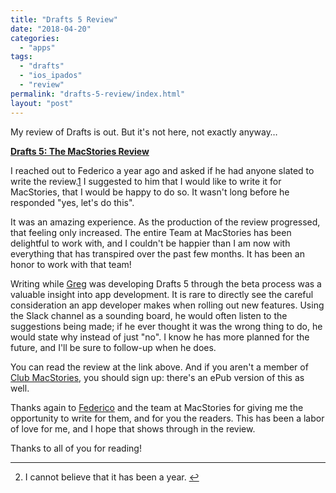 ```yaml
---
title: "Drafts 5 Review"
date: "2018-04-20"
categories: 
  - "apps"
tags: 
  - "drafts"
  - "ios_ipados"
  - "review"
permalink: "drafts-5-review/index.html"
layout: "post"
---
```


My review of Drafts is out. But it's not here, not exactly anyway…

[**Drafts 5: The MacStories Review**](https://www.macstories.net/reviews/drafts-5-the-macstories-review/)

I reached out to Federico a year ago and asked if he had anyone slated to write the review.[1](#fn-1312-year) I suggested to him that I would like to write it for MacStories, that I would be happy to do so. It wasn't long before he responded "yes, let's do this".

It was an amazing experience. As the production of the review progressed, that feeling only increased. The entire Team at MacStories has been delightful to work with, and I couldn't be happier than I am now with everything that has transpired over the past few months. It has been an honor to work with that team!

Writing while [Greg](https://mobile.twitter.com/agiletortoise) was developing Drafts 5 through the beta process was a valuable insight into app development. It is rare to directly see the careful consideration an app developer makes when rolling out new features. Using the Slack channel as a sounding board, he would often listen to the suggestions being made; if he ever thought it was the wrong thing to do, he would state why instead of just "no". I know he has more planned for the future, and I'll be sure to follow-up when he does.

You can read the review at the link above. And if you aren't a member of [Club MacStories](https://club.macstories.net/), you should sign up: there's an ePub version of this as well.

Thanks again to [Federico](https://mobile.twitter.com/viticci) and the team at MacStories for giving me the opportunity to write for them, and for you the readers. This has been a labor of love for me, and I hope that shows through in the review.

Thanks to all of you for reading!

* * *

2. I cannot believe that it has been a year. [↩](#fnref-1312-year)
